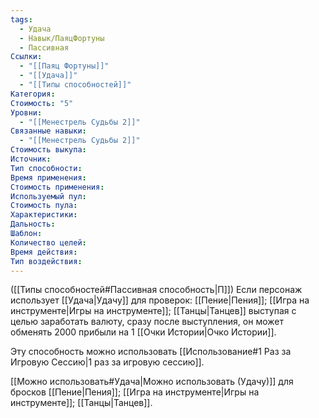 ```yaml
---
tags:
  - Удача
  - Навык/ПаяцФортуны
  - Пассивная
Ссылки:
  - "[[Паяц Фортуны]]"
  - "[[Удача]]"
  - "[[Типы способностей]]"
Категория: 
Стоимость: "5"
Уровни:
  - "[[Менестрель Судьбы 2]]"
Связанные навыки:
  - "[[Менестрель Судьбы 2]]"
Стоимость выкупа:
Источник:
Тип способности:
Время применения:
Стоимость применения:
Используемый пул:
Стоимость пула:
Характеристики:
Дальность:
Шаблон:
Количество целей:
Время действия:
Тип воздействия:
---
```

([[Типы способностей#Пассивная способность|П]]) Если персонаж использует [[Удача|Удачу]] для проверок: [[Пение|Пения]]; [[Игра на инструменте|Игры на инструменте]]; [[Танцы|Танцев]] выступая с целью заработать валюту, сразу после выступления, он может обменять 2000 прибыли на 1 [[Очки Истории|Очко Истории]]. 

Эту способность можно использовать [[Использование#1 Раз за Игровую Сессию|1 раз за игровую сессию]].

[[Можно использовать#Удача|Можно использовать (Удачу)]] для бросков [[Пение|Пения]];  [[Игра на инструменте|Игры на инструменте]]; [[Танцы|Танцев]].
